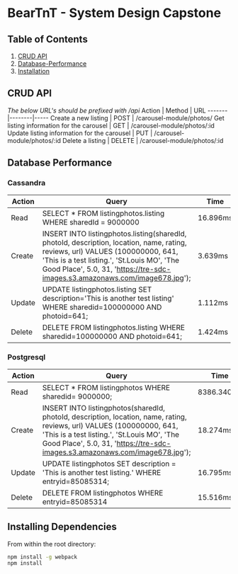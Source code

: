 # BearTnT - System Design Capstone

## Table of Contents

1. [CRUD API](#CRUD)
1. [Database-Performance](#Database)
1. [Installation](#Installing)


## CRUD API

*The below URL's should be prefixed with /api*
Action | Method | URL
-------|--------|-----
Create a new listing | POST | /carousel-module/photos/
Get listing information for the carousel | GET | /carousel-module/photos/:id
Update listing information for the carousel | PUT | /carousel-module/photos/:id
Delete a listing | DELETE | /carousel-module/photos/:id

## Database Performance

### Cassandra

Action | Query | Time
-------|-------|------
Read | SELECT * FROM listingphotos.listing WHERE sharedId = 9000000 | 16.896ms
Create | INSERT INTO listingphotos.listing(sharedId, photoId, description, location, name, rating, reviews, url) VALUES (100000000, 641, 'This is a test listing.', 'St.Louis MO', 'The Good Place', 5.0, 31, 'https://tre-sdc-images.s3.amazonaws.com/image678.jpg'); | 3.639ms
Update | UPDATE listingphotos.listing SET description='This is another test listing' WHERE sharedid=100000000 AND photoid=641; | 1.112ms
Delete | DELETE FROM listingphotos.listing WHERE sharedid=100000000 AND photoid=641; | 1.424ms

### Postgresql
Action | Query | Time
-------|-------|------
Read | SELECT * FROM listingphotos WHERE sharedid= 9000000; | 8386.340ms
Create | INSERT INTO listingphotos(sharedId, photoId, description, location, name, rating, reviews, url) VALUES (100000000, 641, 'This is a test listing.', 'St.Louis MO', 'The Good Place', 5.0, 31, 'https://tre-sdc-images.s3.amazonaws.com/image678.jpg'); | 18.274ms
Update | UPDATE listingphotos SET description = 'This is another test listing.' WHERE entryid=85085314; | 16.795ms
Delete | DELETE FROM listingphotos WHERE entryid=85085314 | 15.516ms

## Installing Dependencies

From within the root directory:

```sh
npm install -g webpack
npm install
```

